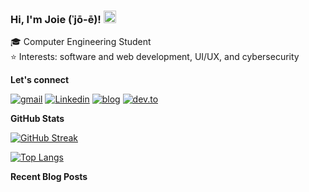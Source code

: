 ### Hi, I'm Joie (ˈjō-ē)! <img src="https://raw.githubusercontent.com/MartinHeinz/MartinHeinz/master/wave.gif" width="20px">

🎓  Computer Engineering Student <br/>
⭐️  Interests: software and web development, UI/UX, and cybersecurity

**Let's connect**

[![gmail](https://img.shields.io/badge/gmail-EA4335?style=for-the-badge&logo=gmail&logoColor=white)][email]
[![Linkedin](https://img.shields.io/badge/Linkedin-0A66C2?style=for-the-badge&logo=linkedin)][linkedin]
[![blog](https://img.shields.io/badge/blog-00C7B7?style=for-the-badge&logo=netlify&logoColor=white)][website]
[![dev.to](https://img.shields.io/badge/dev.to-0A0A0A?style=for-the-badge&logo=dev.to)][devto]

**GitHub Stats**

[![GitHub Streak](https://github-readme-streak-stats.herokuapp.com?user=joiellantero&theme=calm&hide_border=true&date_format=M%20j%5B%2C%20Y%5D)](https://git.io/streak-stats)

[![Top Langs](https://github-readme-stats.vercel.app/api/top-langs/?username=joiellantero&layout=compact&theme=calm&hide_border=true)](https://github.com/anuraghazra/github-readme-stats)

**Recent Blog Posts**

<!-- BLOG-POST-LIST:START -->
<!-- BLOG-POST-LIST:END -->

[website]: https://joiellantero.tech/
[linkedin]: https://www.linkedin.com/in/joiellantero/
[email]: mailto:jatllantero@gmail.com
[devto]: https://dev.to/joiellantero
